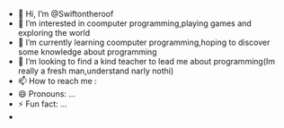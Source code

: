 - 👋 Hi, I’m @Swiftontheroof
- 👀 I’m interested in coomputer programming,playing games and exploring the world
- 🌱 I’m currently learning coomputer programming,hoping to discover some knowledge about programming
- 💞️ I’m looking to find a kind teacher to lead me about programming(Im really a fresh man,understand narly nothi)
- 📫 How to reach me :
- 😄 Pronouns: ...
- ⚡ Fun fact: ...
- 

<!---
Swiftontheroof/Swiftontheroof is a ✨ special ✨ repository because its `README.md` (this file) appears on your GitHub profile.
You can click the Preview link to take a look at your changes.
--->
